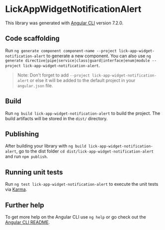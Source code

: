 # LickAppWidgetNotificationAlert

This library was generated with [Angular CLI](https://github.com/angular/angular-cli) version 7.2.0.

## Code scaffolding

Run `ng generate component component-name --project lick-app-widget-notification-alert` to generate a new component. You can also use `ng generate directive|pipe|service|class|guard|interface|enum|module --project lick-app-widget-notification-alert`.
> Note: Don't forget to add `--project lick-app-widget-notification-alert` or else it will be added to the default project in your `angular.json` file. 

## Build

Run `ng build lick-app-widget-notification-alert` to build the project. The build artifacts will be stored in the `dist/` directory.

## Publishing

After building your library with `ng build lick-app-widget-notification-alert`, go to the dist folder `cd dist/lick-app-widget-notification-alert` and run `npm publish`.

## Running unit tests

Run `ng test lick-app-widget-notification-alert` to execute the unit tests via [Karma](https://karma-runner.github.io).

## Further help

To get more help on the Angular CLI use `ng help` or go check out the [Angular CLI README](https://github.com/angular/angular-cli/blob/master/README.md).
